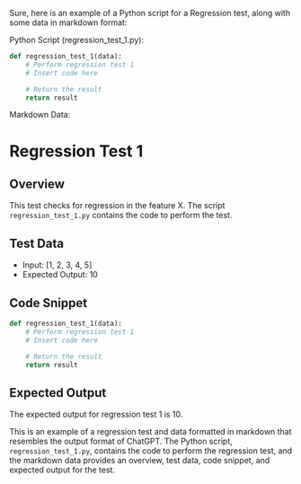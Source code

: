 

Sure, here is an example of a Python script for a Regression test, along with some data in markdown format:

Python Script (regression_test_1.py):

```python
def regression_test_1(data):
    # Perform regression test 1
    # Insert code here

    # Return the result
    return result
```

Markdown Data:

# Regression Test 1

## Overview
This test checks for regression in the feature X. The script `regression_test_1.py` contains the code to perform the test.

## Test Data
- Input: [1, 2, 3, 4, 5]
- Expected Output: 10

## Code Snippet
```python
def regression_test_1(data):
    # Perform regression test 1
    # Insert code here

    # Return the result
    return result
```

## Expected Output
The expected output for regression test 1 is 10.

This is an example of a regression test and data formatted in markdown that resembles the output format of ChatGPT. The Python script, `regression_test_1.py`, contains the code to perform the regression test, and the markdown data provides an overview, test data, code snippet, and expected output for the test.